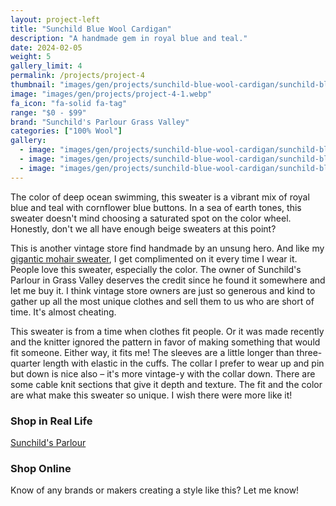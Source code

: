 ```yaml
---
layout: project-left
title: "Sunchild Blue Wool Cardigan"
description: "A handmade gem in royal blue and teal."
date: 2024-02-05
weight: 5
gallery_limit: 4
permalink: /projects/project-4
thumbnail: "images/gen/projects/sunchild-blue-wool-cardigan/sunchild-blue-wool-cardigan-mirror-side-view-tn.jpg"
image: "images/gen/projects/project-4-1.webp"
fa_icon: "fa-solid fa-tag"
range: "$0 - $99"
brand: "Sunchild's Parlour Grass Valley"
categories: ["100% Wool"]
gallery:
  - image: "images/gen/projects/sunchild-blue-wool-cardigan/sunchild-blue-wool-cardigan-mirror-side-view.jpg"
  - image: "images/gen/projects/sunchild-blue-wool-cardigan/sunchild-blue-wool-cardigan-mirror-front-view.jpg"
  - image: "images/gen/projects/sunchild-blue-wool-cardigan/sunchild-blue-wool-cardigan-close-up-buttons.jpg"
---
```


The color of deep ocean swimming, this sweater is a vibrant mix of royal blue and teal with cornflower blue buttons. In a sea of earth tones, this sweater doesn't mind choosing a saturated spot on the color wheel. Honestly, don't we all have enough beige sweaters at this point?

This is another vintage store find handmade by an unsung hero. And like my [gigantic mohair sweater](/projects/project-2), I get complimented on it every time I wear it. People love this sweater, especially the color. The owner of Sunchild's Parlour in Grass Valley deserves the credit since he found it somewhere and let me buy it. I think vintage store owners are just so generous and kind to gather up all the most unique clothes and sell them to us who are short of time. It's almost cheating. 

This sweater is from a time when clothes fit people. Or it was made recently and the knitter ignored the pattern in favor of making something that would fit someone. Either way, it fits me! The sleeves are a little longer than three-quarter length with elastic in the cuffs. The collar I prefer to wear up and pin but down is nice also – it's more vintage-y with the collar down. There are some cable knit sections that give it depth and texture. The fit and the color are what make this sweater so unique. I wish there were more like it!

### Shop in Real Life

<i class="fa-solid fa-arrow-right"></i> <a href="https://www.sunchildsparlour.com" target="_blank">Sunchild's Parlour</a>

### Shop Online

Know of any brands or makers creating a style like this? Let me know!  


